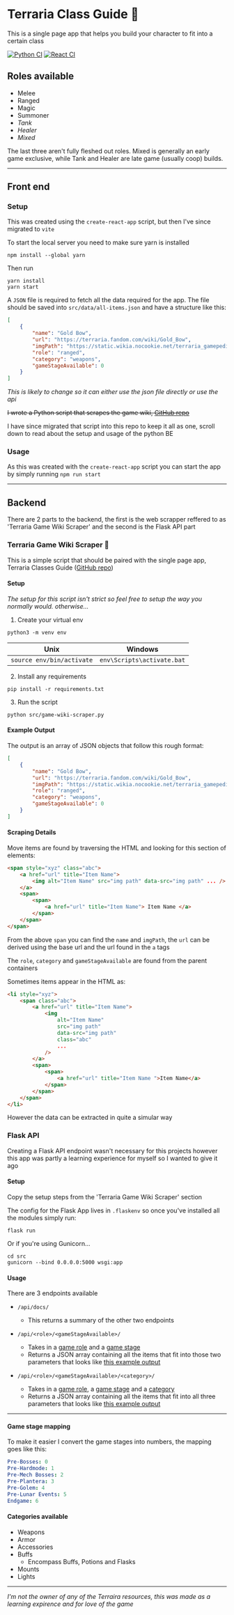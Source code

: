 # Terraria Class Guide :rabbit2:

This is a single page app that helps you build your character to fit into a certain class

[![Python CI](https://github.com/mbgeorge48/terraria_classes/actions/workflows/ci-backend.yml/badge.svg)](https://github.com/mbgeorge48/terraria_classes/actions/workflows/ci-backend.yml)
[![React CI](https://github.com/mbgeorge48/terraria_classes/actions/workflows/ci-frontend.yml/badge.svg)](https://github.com/mbgeorge48/terraria_classes/actions/workflows/ci-frontend.yml)

## Roles available

-   Melee
-   Ranged
-   Magic
-   Summoner
-   _Tank_
-   _Healer_
-   _Mixed_

The last three aren't fully fleshed out roles.
Mixed is generally an early game exclusive, while Tank and Healer are late game (usually coop) builds.

---

## Front end

### Setup

This was created using the `create-react-app` script, but then I've since migrated to `vite`

To start the local server you need to make sure yarn is installed

```shell
npm install --global yarn
```

Then run

```shell
yarn install
yarn start
```

A `JSON` file is required to fetch all the data required for the app. The file should be saved into `src/data/all-items.json` and have a structure like this:

```json
[
    {
        "name": "Gold Bow",
        "url": "https://terraria.fandom.com/wiki/Gold_Bow",
        "imgPath": "https://static.wikia.nocookie.net/terraria_gamepedia/images/f/ff/Gold_Bow.png",
        "role": "ranged",
        "category": "weapons",
        "gameStageAvailable": 0
    }
]
```

_This is likely to change so it can either use the json file directly or use the api_

~~I wrote a Python script that scrapes the game wiki, [GitHub repo](https://github.com/mbgeorge48/terraria_game_wiki_scraper)~~

I have since migrated that script into this repo to keep it all as one, scroll down to read about the setup and usage of the python BE

### Usage

As this was created with the `create-react-app` script you can start the app by simply running `npm run start`

---

## Backend

There are 2 parts to the backend, the first is the web scrapper reffered to as 'Terraria Game Wiki Scraper' and the second is the Flask API part

### Terraria Game Wiki Scraper :rabbit2:

This is a simple script that should be paired with the single page app, Terraria Classes Guide ([GitHub repo](https://github.com/mbgeorge48/terraria_classes))

#### Setup

_The setup for this script isn't strict so feel free to setup the way you normally would. otherwise..._

1. Create your virtual env

```shell
python3 -m venv env
```

| Unix                      | Windows                    |
| ------------------------- | -------------------------- |
| `source env/bin/activate` | `env\Scripts\activate.bat` |

2. Install any requirements

```shell
pip install -r requirements.txt
```

3. Run the script

```shell
python src/game-wiki-scraper.py
```

#### Example Output

The output is an array of JSON objects that follow this rough format:

```json
[
    {
        "name": "Gold Bow",
        "url": "https://terraria.fandom.com/wiki/Gold_Bow",
        "imgPath": "https://static.wikia.nocookie.net/terraria_gamepedia/images/f/ff/Gold_Bow.png",
        "role": "ranged",
        "category": "weapons",
        "gameStageAvailable": 0
    }
]
```

#### Scraping Details

Move items are found by traversing the HTML and looking for this section of elements:

```html
<span style="xyz" class="abc">
    <a href="url" title="Item Name">
        <img alt="Item Name" src="img path" data-src="img path" ... />
    </a>
    <span>
        <span>
            <a href="url" title="Item Name"> Item Name </a>
        </span>
    </span>
</span>
```

From the above `span` you can find the `name` and `imgPath`, the `url` can be derived using the base url and the url found in the `a` tags

The `role`, `category` and `gameStageAvailable` are found from the parent containers

Sometimes items appear in the HTML as:

```html
<li style="xyz">
    <span class="abc">
        <a href="url" title="Item Name">
            <img
                alt="Item Name"
                src="img path"
                data-src="img path"
                class="abc"
                ...
            />
        </a>
        <span>
            <span>
                <a href="url" title="Item Name ">Item Name</a>
            </span>
        </span>
    </span>
</li>
```

However the data can be extracted in quite a simular way

### Flask API

Creating a Flask API endpoint wasn't necessary for this projects however this app was partly a learning experience for myself so I wanted to give it ago

#### Setup

Copy the setup steps from the 'Terraria Game Wiki Scraper' section

The config for the Flask App lives in `.flaskenv` so once you've installed all the modules simply run:

```shell
flask run
```

Or if you're using Gunicorn...

```shell
cd src
gunicorn --bind 0.0.0.0:5000 wsgi:app
```

#### Usage

There are 3 endpoints available

-   `/api/docs/`
    -   This returns a summary of the other two endpoints
-   `/api/<role>/<gameStageAvailable>/`

    -   Takes in a [game role](#roles-available) and a [game stage](#game-stage-mapping)
    -   Returns a JSON array containing all the items that fit into those two parameters that looks like [this example output](#example-output)

-   `/api/<role>/<gameStageAvailable>/<category>/`

    -   Takes in a [game role](#roles-available), a [game stage](#game-stage-mapping) and a [category](#categories-available)
    -   Returns a JSON array containing all the items that fit into all three parameters that looks like [this example output](#example-output)

---

#### Game stage mapping

To make it easier I convert the game stages into numbers, the mapping goes like this:

```yaml
Pre-Bosses: 0
Pre-Hardmode: 1
Pre-Mech Bosses: 2
Pre-Plantera: 3
Pre-Golem: 4
Pre-Lunar Events: 5
Endgame: 6
```

#### Categories available

-   Weapons
-   Armor
-   Accessories
-   Buffs
    -   Encompass Buffs, Potions and Flasks
-   Mounts
-   Lights

---

_I'm not the owner of any of the Terraira resources, this was made as a learning expirence and for love of the game_
